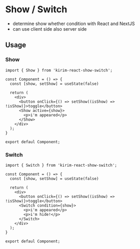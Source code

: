 # Show / Switch

- determine show whether condition with React and NextJS
- can use client side also server side

## Usage

### Show

```tsx
import { Show } from 'kirim-react-show-switch';

const Component = () => {
  const [show, setShow] = useState(false)

  return (
    <div>
      <button onClick={() => setShow((isShow) => !isShow)}>toggle</button>
      <Show active={show}>
        <p>i'm appeared</p>
      </Show>
    </div>
  );
}

export defaul Component;
```

### Switch

```tsx
import { Switch } from 'kirim-react-show-switch';

const Component = () => {
  const [show, setShow] = useState(false)

  return (
    <div>
      <button onClick={() => setShow((isShow) => !isShow)}>toggle</button>
      <Switch condition={show}>
        <p>i'm appeared</p>
        <p>i'm hide!</p>
      </Switch>
    </div>
  );
}

export defaul Component;
```
